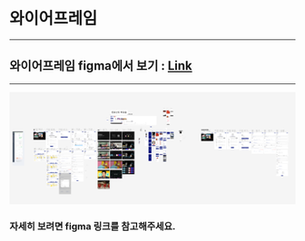 # 와이어프레임

---
## 와이어프레임 figma에서 보기 : [Link](https://www.figma.com/design/QGLMatXUrjB7c6Uqk2Kmqd/sta%3AD?node-id=0-1&t=vHC0g4Be2Lto7bcS-0)

---
![와이어프레임 1](../src/와이어프레임.PNG)

### 자세히 보려면 figma 링크를 참고해주세요.


